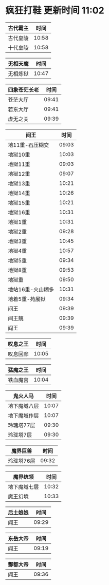 # 疯狂打鞋 更新时间 11:02

| 古代霸主   | 时间    |
|--------|-------|
| 古代皇陵 | 10:58 |
| 十代皇陵 | 10:58 |

| 无相天魔   | 时间    |
|--------|-------|
| 无相炼狱 | 10:47 |

| 四象苍茫长老   | 时间    |
|--------|-------|
| 苍茫大厅 | 09:41 |
| 若东大厅 | 09:41 |
| 虚无之关 | 09:39 |

| 间王   | 时间    |
|--------|-------|
| 地11重-石压糊交 | 09:03 |
| 地狱10重 | 10:03 |
| 地狱11重 | 09:03 |
| 地狱12重 | 09:07 |
| 地狱13重 | 10:21 |
| 地狱14重 | 10:26 |
| 地狱15重 | 10:21 |
| 地狱16重 | 10:31 |
| 地狱1重 | 10:31 |
| 地狱2重 | 09:28 |
| 地狱3重 | 10:45 |
| 地狱4重 | 10:57 |
| 地狱5重 | 09:34 |
| 地狱8重 | 09:53 |
| 地狱重 | 09:50 |
| 地站16重-火山糊多 | 10:31 |
| 地着5重-苑展狱 | 09:34 |
| 间王 | 09:39 |
| 间王兢 | 09:39 |
| 阎王 | 09:39 |

| 叹息之王   | 时间    |
|--------|-------|
| 叹息回廊 | 10:05 |

| 猛魔之王   | 时间    |
|--------|-------|
| 铁血魔宫 | 10:04 |

| 鬼火人马   | 时间    |
|--------|-------|
| 地下魔域八层 | 10:07 |
| 地下魔域作层 | 10:07 |
| 玲瑰塔77层 | 09:30 |
| 玲珑塔7层 | 09:30 |

| 魔界巨兽   | 时间    |
|--------|-------|
| 玲珑塔76层 | 09:32 |

| 魔界统领   | 时间    |
|--------|-------|
| 地下魔域七层 | 10:32 |
| 魔王幻境 | 10:33 |

| 后土娘娘   | 时间    |
|--------|-------|
| 阎王 | 09:29 |

| 东岳大帝   | 时间    |
|--------|-------|
| 阎王 | 09:19 |

| 酆都大帝   | 时间    |
|--------|-------|
| 阎王 | 09:36 |